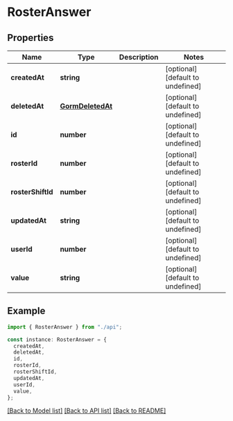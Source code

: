 # RosterAnswer

## Properties

| Name              | Type                                  | Description | Notes                             |
| ----------------- | ------------------------------------- | ----------- | --------------------------------- |
| **createdAt**     | **string**                            |             | [optional] [default to undefined] |
| **deletedAt**     | [**GormDeletedAt**](GormDeletedAt.md) |             | [optional] [default to undefined] |
| **id**            | **number**                            |             | [optional] [default to undefined] |
| **rosterId**      | **number**                            |             | [optional] [default to undefined] |
| **rosterShiftId** | **number**                            |             | [optional] [default to undefined] |
| **updatedAt**     | **string**                            |             | [optional] [default to undefined] |
| **userId**        | **number**                            |             | [optional] [default to undefined] |
| **value**         | **string**                            |             | [optional] [default to undefined] |

## Example

```typescript
import { RosterAnswer } from "./api";

const instance: RosterAnswer = {
  createdAt,
  deletedAt,
  id,
  rosterId,
  rosterShiftId,
  updatedAt,
  userId,
  value,
};
```

[[Back to Model list]](../README.md#documentation-for-models) [[Back to API list]](../README.md#documentation-for-api-endpoints) [[Back to README]](../README.md)
